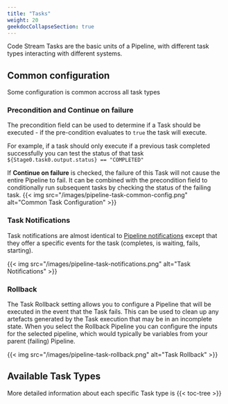 ```yaml
---
title: "Tasks"
weight: 20
geekdocCollapseSection: true
---
```


Code Stream Tasks are the basic units of a Pipeline, with different task types interacting with different systems.

## Common configuration
Some configuration is common accross all task types

### Precondition and Continue on failure
The precondition field can be used to determine if a Task should be executed - if the pre-condition evaluates to `true` the task will execute.

For example, if a task should only execute if a previous task completed successfully you can test the status of that task `${Stage0.task0.output.status} == "COMPLETED"`

If **Continue on failure** is checked, the failure of this Task will not cause the entire Pipeline to fail. It can be combined with the precondition field to conditionally run subsequent tasks by checking the status of the failing task.
{{< img src="/images/pipeline-task-common-config.png" alt="Common Task Configuration" >}}

### Task Notifications
Task notifications are almost identical to [Pipeline notifications](/Pipelines/#notifications) except that they offer a specific events for the task (completes, is waiting, fails, starting).

{{< img src="/images/pipeline-task-notifications.png" alt="Task Notifications" >}}

### Rollback
The Task Rollback setting allows you to configure a Pipeline that will be executed in the event that the Task fails. This can be used to clean up any artefacts generated by the Task execution that may be in an incomplete state. When you select the Rollback Pipeline you can configure the inputs for the selected pipeline, which would typically be variables from your parent (failing) Pipeline.

{{< img src="/images/pipeline-task-rollback.png" alt="Task Rollback" >}}

## Available Task Types
More detailed information about each specific Task type is 
{{< toc-tree >}}
